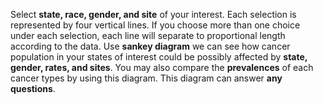 Select **state, race, gender, and site** of your interest. Each selection is represented by four
vertical lines. If you choose more than one choice under each selection, each line will separate
to proportional length according to the data. Use **sankey diagram** we can see how cancer
population in your states of interest could be possibly affected by **state, gender, rates, and
sites**. You may also compare the **prevalences** of each cancer types by using this diagram.
This diagram can answer **any questions**. 
